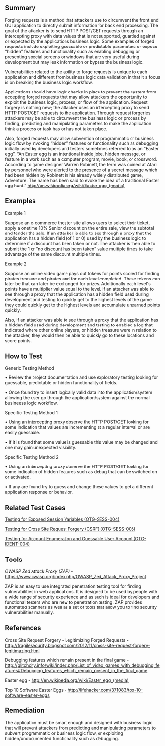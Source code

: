 Summary
-------

Forging requests is a method that attackers use to circumvent the front end GUI application to directly submit information for back end processing. The goal of the attacker is to send HTTP POST/GET requests through an intercepting proxy with data values that is not supported, guarded against or expected by the applications business logic. Some examples of forged requests include exploiting guessable or predictable parameters or expose “hidden” features and functionality such as enabling debugging or presenting special screens or windows that are very useful during development but may leak information or bypass the business logic.

Vulnerabilities related to the ability to forge requests is unique to each application and different from business logic data validation in that it s focus is on breaking the business logic workflow.

Applications should have logic checks in place to prevent the system from accepting forged requests that may allow attackers the opportunity to exploit the business logic, process, or flow of the application. Request forgery is nothing new; the attacker uses an intercepting proxy to send HTTP POST/GET requests to the application. Through request forgeries attackers may be able to circumvent the business logic or process by finding, predicting and manipulating parameters to make the application think a process or task has or has not taken place.

Also, forged requests may allow subvention of programmatic or business logic flow by invoking “hidden” features or functionality such as debugging initially used by developers and testers sometimes referred to as an ”Easter egg”. “An Easter egg is an intentional inside joke, hidden message, or feature in a work such as a computer program, movie, book, or crossword. According to game designer Warren Robinett, the term was coined at Atari by personnel who were alerted to the presence of a secret message which had been hidden by Robinett in his already widely distributed game, Adventure. The name has been said to evoke the idea of a traditional Easter egg hunt.” <http://en.wikipedia.org/wiki/Easter_egg_(media)>

Examples
--------

Example 1

Suppose an e-commerce theater site allows users to select their ticket, apply a onetime 10% Senior discount on the entire sale, view the subtotal and tender the sale. If an attacker is able to see through a proxy that the application has a hidden field (of 1 or 0) used by the business logic to determine if a discount has been taken or not. The attacker is then able to submit the 1 or “no discount has been taken” value multiple times to take advantage of the same discount multiple times.

Example 2

Suppose an online video game pays out tokens for points scored for finding pirates treasure and pirates and for each level completed. These tokens can later be that can later be exchanged for prizes. Additionally each level's points have a multiplier value equal to the level. If an attacker was able to see through a proxy that the application has a hidden field used during development and testing to quickly get to the highest levels of the game they could quickly get to the highest levels and accumulate unearned points quickly.

Also, if an attacker was able to see through a proxy that the application has a hidden field used during development and testing to enabled a log that indicated where other online players, or hidden treasure were in relation to the attacker, they would then be able to quickly go to these locations and score points.

How to Test
-----------

Generic Testing Method

• Review the project documentation and use exploratory testing looking for guessable, predictable or hidden functionality of fields.

• Once found try to insert logically valid data into the application/system allowing the user go through the application/system against the normal busineess logic workflow.

Specific Testing Method 1

• Using an intercepting proxy observe the HTTP POST/GET looking for some indication that values are incrementing at a regular interval or are easily guessable.

• If it is found that some value is guessable this value may be changed and one may gain unexpected visibility.

Specific Testing Method 2

• Using an intercepting proxy observe the HTTP POST/GET looking for some indication of hidden features such as debug that can be switched on or activated.

• If any are found try to guess and change these values to get a different application response or behavior.

Related Test Cases
------------------

[ Testing for Exposed Session Variables (OTG-SESS-004)](Testing_for_Exposed_Session_Variables_(OTG-SESS-004) "wikilink")

[ Testing for Cross Site Request Forgery (CSRF) (OTG-SESS-005)](Testing_for_CSRF_(OTG-SESS-005) "wikilink")

[ Testing for Account Enumeration and Guessable User Account (OTG-IDENT-004)](Testing_for_Account_Enumeration_and_Guessable_User_Account_(OTG-IDENT-004) "wikilink")

Tools
-----

*OWASP Zed Attack Proxy (ZAP)* - <https://www.owasp.org/index.php/OWASP_Zed_Attack_Proxy_Project>

ZAP is an easy to use integrated penetration testing tool for finding vulnerabilities in web applications. It is designed to be used by people with a wide range of security experience and as such is ideal for developers and functional testers who are new to penetration testing. ZAP provides automated scanners as well as a set of tools that allow you to find security vulnerabilities manually.

References
----------

Cross Site Request Forgery - Legitimizing Forged Requests - <http://fragilesecurity.blogspot.com/2012/11/cross-site-request-forgery-legitimazing.html>

Debugging features which remain present in the final game - <http://glitchcity.info/wiki/index.php/List_of_video_games_with_debugging_features#Debugging_features_which_remain_present_in_the_final_game>

Easter egg - <http://en.wikipedia.org/wiki/Easter_egg_(media)>

Top 10 Software Easter Eggs - <http://lifehacker.com/371083/top-10-software-easter-eggs>

Remediation
-----------

The application must be smart enough and designed with business logic that will prevent attackers from predicting and manipulating parameters to subvert programmatic or business logic flow, or exploiting hidden/undocumented functionality such as debugging.
